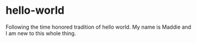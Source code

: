 # hello-world
Following the time honored tradition of hello world.
My name is Maddie and I am new to this whole thing.
